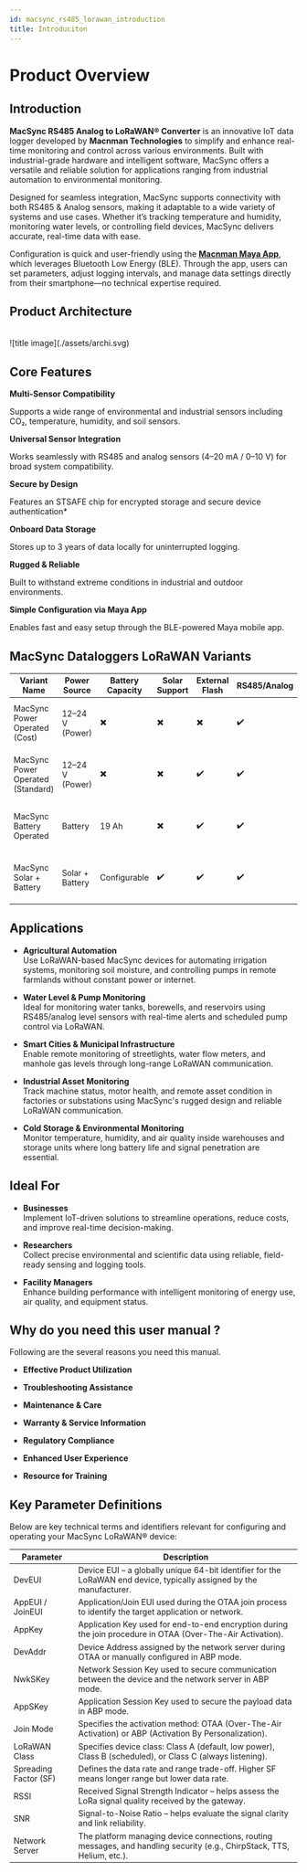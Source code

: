 ```yaml
---
id: macsync_rs485_lorawan_introduction
title: Introduciton
---
```


# Product Overview

## Introduction

**MacSync RS485 Analog to LoRaWAN® Converter** is an innovative IoT data logger developed by **Macnman Technologies** to simplify and enhance real-time monitoring and control across various environments. Built with industrial-grade hardware and intelligent software, MacSync offers a versatile and reliable solution for applications ranging from industrial automation to environmental monitoring.

Designed for seamless integration, MacSync supports connectivity with both RS485 & Analog sensors, making it adaptable to a wide variety of systems and use cases. Whether it’s tracking temperature and humidity, monitoring water levels, or controlling field devices, MacSync delivers accurate, real-time data with ease.

Configuration is quick and user-friendly using the [**Macnman Maya App**](https://play.google.com/store/apps/details?id=com.macnman.app&pcampaignid=web_share), which leverages Bluetooth Low Energy (BLE). Through the app, users can set parameters, adjust logging intervals, and manage data settings directly from their smartphone—no technical expertise required.

## Product Architecture
<br/>
![title image](./assets/archi.svg)

## Core Features

<div className="reusable-feature-grid">
  <div className="reusable-feature-card">
    <strong>Multi-Sensor Compatibility</strong>
    <p>Supports a wide range of environmental and industrial sensors including CO₂, temperature, humidity, and soil sensors.</p>
  </div>
  <div className="reusable-feature-card">
    <strong>Universal Sensor Integration</strong>
    <p>Works seamlessly with RS485 and analog sensors (4–20 mA / 0–10 V) for broad system compatibility.</p>
  </div>
  <div className="reusable-feature-card">
    <strong>Secure by Design</strong>
    <p>Features an STSAFE chip for encrypted storage and secure device authentication*</p>
  </div>
  <div className="reusable-feature-card">
    <strong>Onboard Data Storage</strong>
    <p>Stores up to 3 years of data locally for uninterrupted logging.</p>
  </div>
  <div className="reusable-feature-card">
    <strong>Rugged & Reliable</strong>
    <p>Built to withstand extreme conditions in industrial and outdoor environments.</p>
  </div>
  <div className="reusable-feature-card">
    <strong>Simple Configuration via Maya App</strong>
    <p>Enables fast and easy setup through the BLE-powered Maya mobile app.</p>
  </div>
</div>

## MacSync Dataloggers LoRaWAN Variants

<table className="parameter-table">
  <thead>
    <tr>
      <th>Variant Name</th>
      <th>Power Source</th>
      <th>Battery Capacity</th>
      <th>Solar Support</th>
      <th>External Flash</th>
      <th>RS485/Analog</th>
      <th>Ideal For</th>
    </tr>
  </thead>
  <tbody>
    <tr>
      <td>MacSync Power Operated (Cost)</td>
      <td>12–24 V (Power)</td>
      <td>✖️</td>
      <td>✖️</td>
      <td>✖️</td>
      <td>✔️</td>
      <td>Low-cost industrial applications with stable power</td>
    </tr>
    <tr>
      <td>MacSync Power Operated (Standard)</td>
      <td>12–24 V (Power)</td>
      <td>✖️</td>
      <td>✖️</td>
      <td>✔️</td>
      <td>✔️</td>
      <td>Industrial or commercial sites with enhanced features</td>
    </tr>
    <tr>
      <td>MacSync Battery Operated</td>
      <td>Battery</td>
      <td>19 Ah</td>
      <td>✖️</td>
      <td>✔️</td>
      <td>✔️</td>
      <td>Remote or portable deployments with low power</td>
    </tr>
    <tr>
      <td>MacSync Solar + Battery</td>
      <td>Solar + Battery</td>
      <td>Configurable</td>
      <td>✔️</td>
      <td>✔️</td>
      <td>✔️</td>
      <td>Outdoor, off-grid, and energy-autonomous environments</td>
    </tr>
  </tbody>
</table>

## Applications

- **Agricultural Automation**  
  Use LoRaWAN-based MacSync devices for automating irrigation systems, monitoring soil moisture, and controlling pumps in remote farmlands without constant power or internet.

- **Water Level & Pump Monitoring**  
  Ideal for monitoring water tanks, borewells, and reservoirs using RS485/analog level sensors with real-time alerts and scheduled pump control via LoRaWAN.

- **Smart Cities & Municipal Infrastructure**  
  Enable remote monitoring of streetlights, water flow meters, and manhole gas levels through long-range LoRaWAN communication.

- **Industrial Asset Monitoring**  
  Track machine status, motor health, and remote asset condition in factories or substations using MacSync's rugged design and reliable LoRaWAN communication.

- **Cold Storage & Environmental Monitoring**  
  Monitor temperature, humidity, and air quality inside warehouses and storage units where long battery life and signal penetration are essential.


## Ideal For

- **Businesses**  
  Implement IoT-driven solutions to streamline operations, reduce costs, and improve real-time decision-making.

- **Researchers**  
  Collect precise environmental and scientific data using reliable, field-ready sensing and logging tools.

- **Facility Managers**  
  Enhance building performance with intelligent monitoring of energy use, air quality, and equipment status.



## Why do you need this user manual ?

Following are the several reasons you need this manual.

- **Effective Product Utilization** 

- **Troubleshooting Assistance** 

- **Maintenance & Care** 

- **Warranty & Service Information** 

- **Regulatory Compliance** 

- **Enhanced User Experience** 

- **Resource for Training** 



## Key Parameter Definitions

Below are key technical terms and identifiers relevant for configuring and operating your MacSync LoRaWAN® device:

<table className="parameter-table">
  <thead>
    <tr>
      <th>Parameter</th>
      <th>Description</th>
    </tr>
  </thead>
  <tbody>
    <tr>
      <td>DevEUI</td>
      <td>Device EUI – a globally unique 64-bit identifier for the LoRaWAN end device, typically assigned by the manufacturer.</td>
    </tr>
    <tr>
      <td>AppEUI / JoinEUI</td>
      <td>Application/Join EUI used during the OTAA join process to identify the target application or network.</td>
    </tr>
    <tr>
      <td>AppKey</td>
      <td>Application Key used for end-to-end encryption during the join procedure in OTAA (Over-The-Air Activation).</td>
    </tr>
    <tr>
      <td>DevAddr</td>
      <td>Device Address assigned by the network server during OTAA or manually configured in ABP mode.</td>
    </tr>
    <tr>
      <td>NwkSKey</td>
      <td>Network Session Key used to secure communication between the device and the network server in ABP mode.</td>
    </tr>
    <tr>
      <td>AppSKey</td>
      <td>Application Session Key used to secure the payload data in ABP mode.</td>
    </tr>
    <tr>
      <td>Join Mode</td>
      <td>Specifies the activation method: OTAA (Over-The-Air Activation) or ABP (Activation By Personalization).</td>
    </tr>
    <tr>
      <td>LoRaWAN Class</td>
      <td>Specifies device class: Class A (default, low power), Class B (scheduled), or Class C (always listening).</td>
    </tr>
    <tr>
      <td>Spreading Factor (SF)</td>
      <td>Defines the data rate and range trade-off. Higher SF means longer range but lower data rate.</td>
    </tr>
    <tr>
      <td>RSSI</td>
      <td>Received Signal Strength Indicator – helps assess the LoRa signal quality received by the gateway.</td>
    </tr>
    <tr>
      <td>SNR</td>
      <td>Signal-to-Noise Ratio – helps evaluate the signal clarity and link reliability.</td>
    </tr>
    <tr>
      <td>Network Server</td>
      <td>The platform managing device connections, routing messages, and handling security (e.g., ChirpStack, TTS, Helium, etc.).</td>
    </tr>
  </tbody>
</table>
